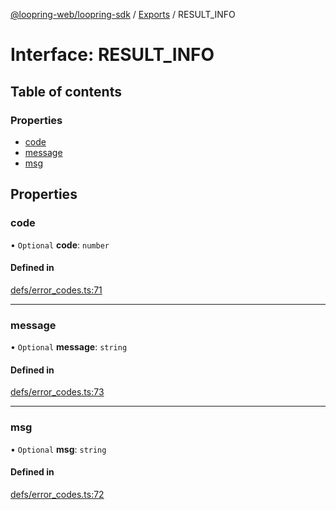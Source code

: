 [@loopring-web/loopring-sdk](../README.md) / [Exports](../modules.md) / RESULT\_INFO

# Interface: RESULT\_INFO

## Table of contents

### Properties

- [code](RESULT_INFO.md#code)
- [message](RESULT_INFO.md#message)
- [msg](RESULT_INFO.md#msg)

## Properties

### code

• `Optional` **code**: `number`

#### Defined in

[defs/error_codes.ts:71](https://github.com/Loopring/loopring_sdk/blob/24fdf4c/src/defs/error_codes.ts#L71)

___

### message

• `Optional` **message**: `string`

#### Defined in

[defs/error_codes.ts:73](https://github.com/Loopring/loopring_sdk/blob/24fdf4c/src/defs/error_codes.ts#L73)

___

### msg

• `Optional` **msg**: `string`

#### Defined in

[defs/error_codes.ts:72](https://github.com/Loopring/loopring_sdk/blob/24fdf4c/src/defs/error_codes.ts#L72)
